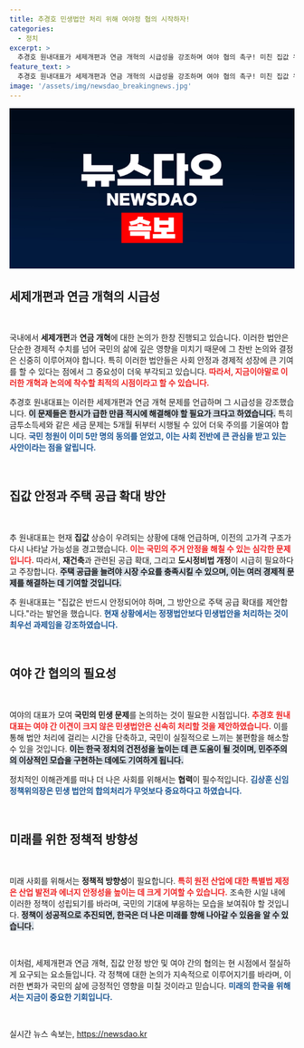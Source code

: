 ```yaml
---
title: 추경호 민생법안 처리 위해 여야정 협의 시작하자!
categories:
  - 정치
excerpt: >
  추경호 원내대표가 세제개편과 연금 개혁의 시급성을 강조하며 여야 협의 촉구! 미친 집값 우려 속, 민생법안 처리의 필요성이 대두되고 있다. 여야 합의로 해결될 민생 문제, 과연 어떤 전개가 기다리고 있을까?
feature_text: >
  추경호 원내대표가 세제개편과 연금 개혁의 시급성을 강조하며 여야 협의 촉구! 미친 집값 우려 속, 민생법안 처리의 필요성이 대두되고 있다. 여야 합의로 해결될 민생 문제, 과연 어떤 전개가 기다리고 있을까?
image: '/assets/img/newsdao_breakingnews.jpg'
---
```


<p><img src="/assets/img/newsdao_breakingnews.jpg" alt="firstkoreanews 속보" /></p>

<h2 data-ke-size="size26">세제개편과 연금 개혁의 시급성</h2>

<p data-ke-size="size16">&nbsp;</p>

<p>국내에서 <b>세제개편</b>과 <b>연금 개혁</b>에 대한 논의가 한창 진행되고 있습니다. 이러한 법안은 단순한 경제적 수치를 넘어 국민의 삶에 깊은 영향을 미치기 때문에 그 찬반 논의와 결정은 신중히 이루어져야 합니다. 특히 이러한 법안들은 사회 안정과 경제적 성장에 큰 기여를 할 수 있다는 점에서 그 중요성이 더욱 부각되고 있습니다. <b><span style="color: #ee2323;">따라서, 지금이야말로 이러한 개혁과 논의에 착수할 최적의 시점이라고 할 수 있습니다.</span></b></p>

<p>추경호 원내대표는 이러한 세제개편과 연금 개혁 문제를 언급하며 그 시급성을 강조했습니다. <b><span style="background-color: #21538527;">이 문제들은 한시가 급한 만큼 적시에 해결해야 할 필요가 크다고 하였습니다.</span></b> 특히 금투소득세와 같은 세금 문제는 5개월 뒤부터 시행될 수 있어 더욱 주의를 기울여야 합니다. <b><span style="color: #1a5490;">국민 청원이 이미 5만 명의 동의를 얻었고, 이는 사회 전반에 큰 관심을 받고 있는 사안이라는 점을 알립니다.</span></b></p>

<p data-ke-size="size16">&nbsp;</p>

<h2 data-ke-size="size26">집값 안정과 주택 공급 확대 방안</h2>

<p data-ke-size="size16">&nbsp;</p>

<p>추 원내대표는 현재 <b>집값</b> 상승이 우려되는 상황에 대해 언급하며, 이전의 고가격 구조가 다시 나타날 가능성을 경고했습니다. <b><span style="color: #ee2323;">이는 국민의 주거 안정을 해칠 수 있는 심각한 문제입니다.</span></b> 따라서, <b>재건축</b>과 관련된 공급 확대, 그리고 <b>도시정비법 개정</b>이 시급히 필요하다고 주장합니다. <b><span style="background-color: #21538527;">주택 공급을 늘려야 시장 수요를 충족시킬 수 있으며, 이는 여러 경제적 문제를 해결하는 데 기여할 것입니다.</span></b> </p>

<p>추 원내대표는 "집값은 반드시 안정되어야 하며, 그 방안으로 주택 공급 확대를 제안합니다."라는 발언을 했습니다. <b><span style="color: #1a5490;">현재 상황에서는 정쟁법안보다 민생법안을 처리하는 것이 최우선 과제임을 강조하였습니다.</span></b></p>

<p data-ke-size="size16">&nbsp;</p>

<h2 data-ke-size="size26">여야 간 협의의 필요성</h2>

<p data-ke-size="size16">&nbsp;</p>

<p>여야의 대표가 모여 <b>국민의 민생 문제</b>를 논의하는 것이 필요한 시점입니다. <b><span style="color: #ee2323;">추경호 원내대표는 여야 간 이견이 크지 않은 민생법안은 신속히 처리할 것을 제안하였습니다.</span></b> 이를 통해 법안 처리에 걸리는 시간을 단축하고, 국민이 실질적으로 느끼는 불편함을 해소할 수 있을 것입니다. <b><span style="background-color: #21538527;">이는 한국 정치의 건전성을 높이는 데 큰 도움이 될 것이며, 민주주의의 이상적인 모습을 구현하는 데에도 기여하게 됩니다.</span></b></p>

<p>정치적인 이해관계를 떠나 더 나은 사회를 위해서는 <b>협력</b>이 필수적입니다. <b><span style="color: #1a5490;">김상훈 신임 정책위의장은 민생 법안의 합의처리가 무엇보다 중요하다고 하였습니다.</span></b> </p>

<p data-ke-size="size16">&nbsp;</p>

<h2 data-ke-size="size26">미래를 위한 정책적 방향성</h2>

<p data-ke-size="size16">&nbsp;</p>

<p>미래 사회를 위해서는 <b>정책적 방향성</b>이 필요합니다. <b><span style="color: #ee2323;">특히 원전 산업에 대한 특별법 제정은 산업 발전과 에너지 안정성을 높이는 데 크게 기여할 수 있습니다.</span></b> 조속한 시일 내에 이러한 정책이 성립되기를 바라며, 국민의 기대에 부응하는 모습을 보여줘야 할 것입니다. <b><span style="background-color: #21538527;">정책이 성공적으로 추진되면, 한국은 더 나은 미래를 향해 나아갈 수 있음을 알 수 있습니다.</span></b></p>

<p data-ke-size="size16">&nbsp;</p>

<p>이처럼, 세제개편과 연금 개혁, 집값 안정 방안 및 여야 간의 협의는 현 시점에서 절실하게 요구되는 요소들입니다. 각 정책에 대한 논의가 지속적으로 이루어지기를 바라며, 이러한 변화가 국민의 삶에 긍정적인 영향을 미칠 것이라고 믿습니다. <b><span style="color: #1a5490;">미래의 한국을 위해서는 지금이 중요한 기회입니다.</span></b></p>

<p data-ke-size="size16">&nbsp;</p>
실시간 뉴스 속보는, <a href="https://newsdao.kr" rel="dofollow">https://newsdao.kr</a>


